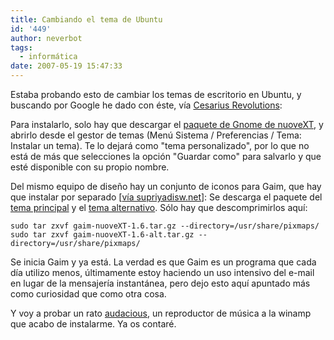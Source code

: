 ```yaml
---
title: Cambiando el tema de Ubuntu
id: '449'
author: neverbot
tags:
  - informática
date: 2007-05-19 15:47:33
---
```


Estaba probando esto de cambiar los temas de escritorio en Ubuntu, y buscando por Google he dado con éste, vía [Cesarius Revolutions](http://www.cesarius.net/iconos-nuovext-para-gaimpidgin-messenger/):

Para instalarlo, solo hay que descargar el [paquete de Gnome de nuoveXT](http://nuovext.pwsp.net/files/nuoveXT-1.6.tar.gz), y abrirlo desde el gestor de temas (Menú Sistema / Preferencias / Tema: Instalar un tema). Te lo dejará como "tema personalizado", por lo que no está de más que selecciones la opción "Guardar como" para salvarlo y que esté disponible con su propio nombre.

Del mismo equipo de diseño hay un conjunto de iconos para Gaim, que hay que instalar por separado \[[vía supriyadisw.net](http://www.supriyadisw.net/2006/04/gaim-messenger-nuovext-icon-theme)\]: Se descarga el paquete del [tema principal](http://www.mediamax.com/supriyadisw/Hosted/gaim-nuoveXT-1.6.tar.gz) y el [tema alternativo](http://www.mediamax.com/supriyadisw/Hosted/gaim-nuoveXT-1.6-alt.tar.gz). Sólo hay que descomprimirlos aquí:

```
sudo tar zxvf gaim-nuoveXT-1.6.tar.gz --directory=/usr/share/pixmaps/
sudo tar zxvf gaim-nuoveXT-1.6-alt.tar.gz --directory=/usr/share/pixmaps/
```

Se inicia Gaim y ya está. La verdad es que Gaim es un programa que cada día utilizo menos, últimamente estoy haciendo un uso intensivo del e-mail en lugar de la mensajería instantánea, pero dejo esto aquí apuntado más como curiosidad que como otra cosa.

Y voy a probar un rato [audacious](http://audacious-media-player.org/), un reproductor de música a la winamp que acabo de instalarme. Ya os contaré.
